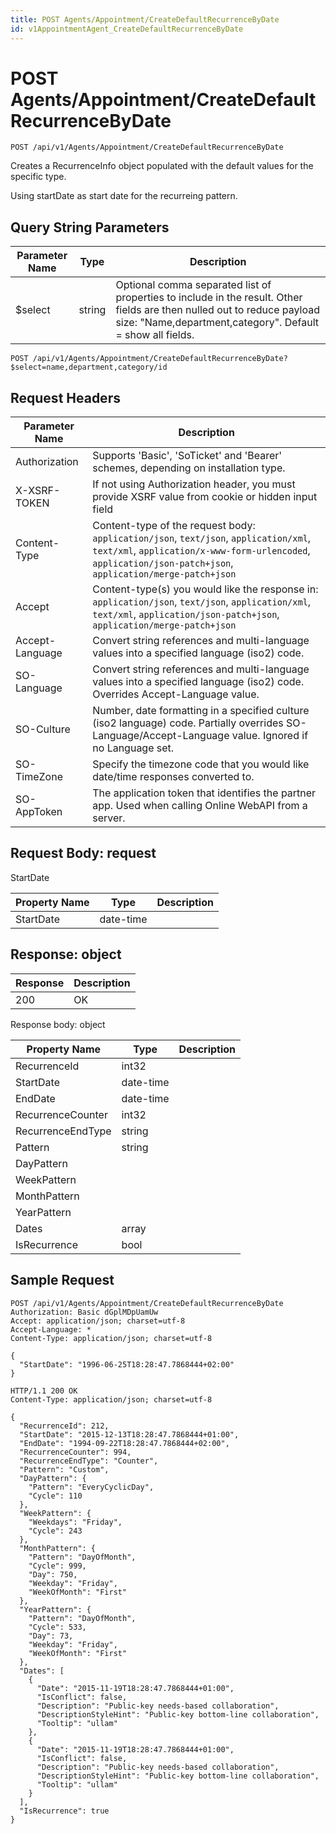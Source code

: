 ```yaml
---
title: POST Agents/Appointment/CreateDefaultRecurrenceByDate
id: v1AppointmentAgent_CreateDefaultRecurrenceByDate
---
```


# POST Agents/Appointment/CreateDefaultRecurrenceByDate

```http
POST /api/v1/Agents/Appointment/CreateDefaultRecurrenceByDate
```

Creates a RecurrenceInfo object populated with the default values for the specific type.

Using startDate as start date for the recurreing pattern.





## Query String Parameters

| Parameter Name | Type |  Description |
|----------------|------|--------------|
| $select | string |  Optional comma separated list of properties to include in the result. Other fields are then nulled out to reduce payload size: "Name,department,category". Default = show all fields. |

```http
POST /api/v1/Agents/Appointment/CreateDefaultRecurrenceByDate?$select=name,department,category/id
```


## Request Headers

| Parameter Name | Description |
|----------------|-------------|
| Authorization  | Supports 'Basic', 'SoTicket' and 'Bearer' schemes, depending on installation type. |
| X-XSRF-TOKEN   | If not using Authorization header, you must provide XSRF value from cookie or hidden input field |
| Content-Type | Content-type of the request body: `application/json`, `text/json`, `application/xml`, `text/xml`, `application/x-www-form-urlencoded`, `application/json-patch+json`, `application/merge-patch+json` |
| Accept         | Content-type(s) you would like the response in: `application/json`, `text/json`, `application/xml`, `text/xml`, `application/json-patch+json`, `application/merge-patch+json` |
| Accept-Language | Convert string references and multi-language values into a specified language (iso2) code. |
| SO-Language | Convert string references and multi-language values into a specified language (iso2) code. Overrides Accept-Language value. |
| SO-Culture | Number, date formatting in a specified culture (iso2 language) code. Partially overrides SO-Language/Accept-Language value. Ignored if no Language set. |
| SO-TimeZone | Specify the timezone code that you would like date/time responses converted to. |
| SO-AppToken | The application token that identifies the partner app. Used when calling Online WebAPI from a server. |

## Request Body: request  

StartDate 

| Property Name | Type |  Description |
|----------------|------|--------------|
| StartDate | date-time |  |


## Response: object



| Response | Description |
|----------------|-------------|
| 200 | OK |

Response body: object

| Property Name | Type |  Description |
|----------------|------|--------------|
| RecurrenceId | int32 |  |
| StartDate | date-time |  |
| EndDate | date-time |  |
| RecurrenceCounter | int32 |  |
| RecurrenceEndType | string |  |
| Pattern | string |  |
| DayPattern |  |  |
| WeekPattern |  |  |
| MonthPattern |  |  |
| YearPattern |  |  |
| Dates | array |  |
| IsRecurrence | bool |  |

## Sample Request

```http!
POST /api/v1/Agents/Appointment/CreateDefaultRecurrenceByDate
Authorization: Basic dGplMDpUamUw
Accept: application/json; charset=utf-8
Accept-Language: *
Content-Type: application/json; charset=utf-8

{
  "StartDate": "1996-06-25T18:28:47.7868444+02:00"
}
```

```http_
HTTP/1.1 200 OK
Content-Type: application/json; charset=utf-8

{
  "RecurrenceId": 212,
  "StartDate": "2015-12-13T18:28:47.7868444+01:00",
  "EndDate": "1994-09-22T18:28:47.7868444+02:00",
  "RecurrenceCounter": 994,
  "RecurrenceEndType": "Counter",
  "Pattern": "Custom",
  "DayPattern": {
    "Pattern": "EveryCyclicDay",
    "Cycle": 110
  },
  "WeekPattern": {
    "Weekdays": "Friday",
    "Cycle": 243
  },
  "MonthPattern": {
    "Pattern": "DayOfMonth",
    "Cycle": 999,
    "Day": 750,
    "Weekday": "Friday",
    "WeekOfMonth": "First"
  },
  "YearPattern": {
    "Pattern": "DayOfMonth",
    "Cycle": 533,
    "Day": 73,
    "Weekday": "Friday",
    "WeekOfMonth": "First"
  },
  "Dates": [
    {
      "Date": "2015-11-19T18:28:47.7868444+01:00",
      "IsConflict": false,
      "Description": "Public-key needs-based collaboration",
      "DescriptionStyleHint": "Public-key bottom-line collaboration",
      "Tooltip": "ullam"
    },
    {
      "Date": "2015-11-19T18:28:47.7868444+01:00",
      "IsConflict": false,
      "Description": "Public-key needs-based collaboration",
      "DescriptionStyleHint": "Public-key bottom-line collaboration",
      "Tooltip": "ullam"
    }
  ],
  "IsRecurrence": true
}
```